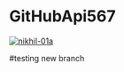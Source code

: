 # GitHubApi567

[![nikhil-01a](https://circleci.com/gh/nikhil-01a/GitHubApi567.svg?style=shield&circle-token=f906a51c702ca90c7d6f465407c53e84c35d8fcd)](https://app.circleci.com/pipelines/github/<nikhil-01a>/<GitHubApi567>?branch=main&filter=all)

#testing new branch
